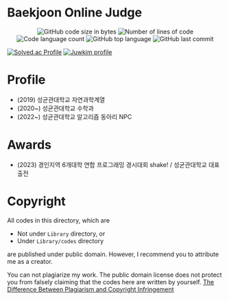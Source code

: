 # Baekjoon Online Judge

<p align="center">
	<img alt="GitHub code size in bytes" src="https://img.shields.io/github/languages/code-size/juwkim/boj?color=lightblue" />
	<img alt="Number of lines of code" src="https://img.shields.io/tokei/lines/github/juwkim/boj?color=critical" />
	<img alt="Code language count" src="https://img.shields.io/github/languages/count/juwkim/boj?color=yellow" />
	<img alt="GitHub top language" src="https://img.shields.io/github/languages/top/juwkim/boj?color=blue" />
	<img alt="GitHub last commit" src="https://img.shields.io/github/last-commit/juwkim/boj?color=green" />
</p>

[![Solved.ac Profile](http://mazassumnida.wtf/api/v2/generate_badge?boj=faang12594)](https://solved.ac/faang12594)
[![Juwkim profile](http://mazandi.herokuapp.com/api?handle=faang12594&theme=warm)](https://www.acmicpc.net/user/faang12594)

# Profile

* (2019) 성균관대학교 자연과학계열
* (2020~) 성균관대학교 수학과
* (2022~) 성균관대학교 알고리즘 동아리 NPC

# Awards

* (2023) 경인지역 6개대학 연합 프로그래밍 경시대회 shake! / 성균관대학교 대표 출전

# Copyright

All codes in this directory, which are
* Not under `Library` directory, or
* Under `Library/codes` directory

are published under public domain. However, I recommend you to attribute me as a creator.

You can not plagiarize my work. The public domain license does not protect you from falsely claiming that the codes here are written by yourself. [The Difference Between Plagiarism and Copyright Infringement](https://copyrightalliance.org/differences-copyright-infringement-plagiarism/)
